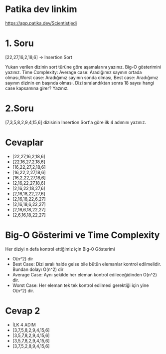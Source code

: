 # Patika dev linkim
https://app.patika.dev/Scientistjedi
# 1. Soru
[22,27,16,2,18,6] -> Insertion Sort

Yukarı verilen dizinin sort türüne göre aşamalarını yazınız.
Big-O gösterimini yazınız.
Time Complexity: Average case: Aradığımız sayının ortada olması,Worst case: Aradığımız sayının sonda olması, Best case: Aradığımız sayının dizinin en başında olması.
Dizi sıralandıktan sonra 18 sayısı hangi case kapsamına girer? Yazınız.

# 2.Soru
[7,3,5,8,2,9,4,15,6] dizisinin Insertion Sort'a göre ilk 4 adımını yazınız.


# Cevaplar
* [22,27,16,2,18,6]
* [22,16,27,2,18,6]
* [16,22,27,2,18,6]
* [16,22,2,27,18,6]
* [16,2,22,27,18,6]
* [2,16,22,27,18,6]
* [2,16,22,18,27,6]
* [2,16,18,22,27,6]
* [2,16,18,22,6,27]
* [2,16,18,6,22,27]
* [2,16,6,18,22,27]
* [2,6,16,18,22,27]

# Big-O Gösterimi ve Time Complexity
Her diziyi n defa kontrol ettiğimiz için Big-0 Gösterimi
* O(n^2) dir
* Best Case: Dizi sıralı halde gelse bile bütün elemanlar kontrol edilmelidir. Bundan dolayı O(n^2) dir
* Average Case: Aynı şekilde her eleman kontrol edileceğidinden O(n^2) dir.
* Worst Case: Her eleman tek tek kontrol edilmesi gerektiği için yine O(n^2) dir.

# Cevap 2
* İLK 4 ADIM
* [3,7,5,8,2,9,4,15,6]
* [3,5,7,8,2,9,4,15,6]
* [3,5,7,8,2,9,4,15,6]
* [3,7,5,2,8,9,4,15,6]


